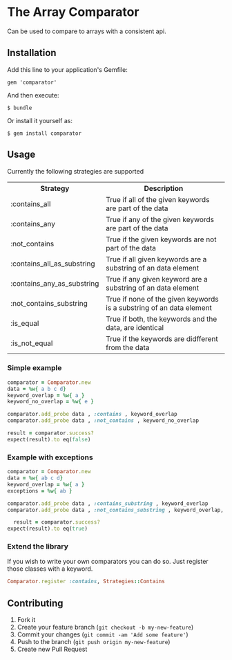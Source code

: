 # The Array Comparator

Can be used to compare to arrays with a consistent api.

## Installation

Add this line to your application's Gemfile:

    gem 'comparator'

And then execute:

    $ bundle

Or install it yourself as:

    $ gem install comparator

## Usage

Currently the following strategies are supported
<table>
  <tr>
    <th>Strategy</th>
    <th>Description</th>
  </tr>
  <tr>
    <td>:contains_all</td>
    <td>True if all of the given keywords are part of the data</td>
  </tr>
  <tr>
    <td>:contains_any</td>
    <td>True if any of the given keywords are part of the data</td>
  </tr>
  <tr>
    <td>:not_contains</td>
    <td>True if the given keywords are not part of the data</td>
  </tr>
  <tr>
    <td>:contains_all_as_substring</td>
    <td>True if all given keywords are a substring of an data element</td>
  </tr>
  <tr>
    <td>:contains_any_as_substring</td>
    <td>True if any given keyword are a substring of an data element</td>
  </tr>
  <tr>
    <td>:not_contains_substring</td>
    <td>True if none of the given keywords is a substring of an data element</td>
  </tr>
  <tr>
    <td>:is_equal</td>
    <td>True if both, the keywords and the data, are identical</td>
  </tr>
  <tr>
    <td>:is_not_equal</td>
    <td>True if the keywords are didfferent from the data</td>
  </tr>
</table>

### Simple example

```ruby
comparator = Comparator.new
data = %w{ a b c d}
keyword_overlap = %w{ a }
keyword_no_overlap = %w{ e }

comparator.add_probe data , :contains , keyword_overlap
comparator.add_probe data , :not_contains , keyword_no_overlap

result = comparator.success?
expect(result).to eq(false)

```

### Example with exceptions

```ruby
comparator = Comparator.new
data = %w{ ab c d}
keyword_overlap = %w{ a }
exceptions = %w{ ab }

comparator.add_probe data , :contains_substring , keyword_overlap
comparator.add_probe data , :not_contains_substring , keyword_overlap, exceptions

  result = comparator.success?
expect(result).to eq(true)
```

### Extend the library

If you wish to write your own comparators you can do so. Just register those classes with a keyword.

```ruby
Comparator.register :contains, Strategies::Contains
```

## Contributing

1. Fork it
2. Create your feature branch (`git checkout -b my-new-feature`)
3. Commit your changes (`git commit -am 'Add some feature'`)
4. Push to the branch (`git push origin my-new-feature`)
5. Create new Pull Request
